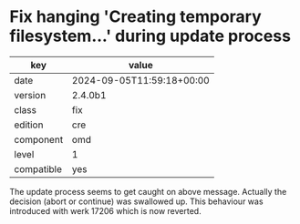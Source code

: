 [//]: # (werk v2)
# Fix hanging 'Creating temporary filesystem...' during update process

key        | value
---------- | ---
date       | 2024-09-05T11:59:18+00:00
version    | 2.4.0b1
class      | fix
edition    | cre
component  | omd
level      | 1
compatible | yes

The update process seems to get caught on above message. Actually the decision
(abort or continue) was swallowed up. This behaviour was introduced with werk
17206 which is now reverted.
